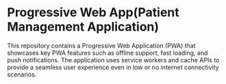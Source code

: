 # Progressive Web App(Patient Management Application)
 This repository contains a Progressive Web Application (PWA) that showcases key PWA features such as offline support, fast loading, and push notifications. The application uses service workers and cache APIs to provide a seamless user experience even in low or no internet connectivity scenarios.
